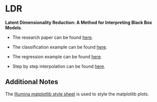 # LDR

**Latent Dimensionality Reduction: A Method for Interpreting Black Box Models**.

* The research paper can be found [here](write_up.pdf).

* The classification example can be found [here](classification_example.ipynb).

* The regression example can be found [here](regression_example.ipynb).

* Step by step interpolation can be found [here](interpolation_example.ipynb).

## Additional Notes

The [Illumina matplotlib style sheet](https://git.illumina.com/eraymond/illumina-matplotlib-style) is used to style the matplotlib plots.
